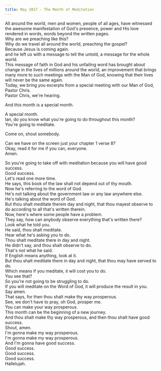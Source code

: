 ```yaml
---
title: May 2017 - The Month of Meditation
---
```

 All around the world, men and women, people of all ages, have witnessed the awesome manifestation of God's presence, power and His love rendered in words, words beyond the written pages.  
Why are we preaching like this?  
Why do we travel all around the world, preaching the gospel?  
Because Jesus is coming again.  
 and he left us with a message to tell the untold, a message for the whole world.  
This message of faith in God and his unfailing word has brought about change in the lives of millions around the world, an improvement that brings many more to such meetings with the Man of God, knowing that their lives will never be the same again.  
Today, we bring you excerpts from a special meeting with our Man of God, Pastor Chris.  
 Pastor Chris, we're hearing.  


  
And this month is a special month.  


  
 A special month.  
Ian, do you know what you're going to do throughout this month?  
You're going to meditate.  


  
Come on, shout somebody.  


  
 Can we have on the screen just your chapter 1 verse 8?  
Okay, read it for me if you can, everyone.  
Amen.  


  
 So you're going to take off with meditation because you will have good success.  
Good success.  
 Let's read one more time.  
He says, this book of the law shall not depend out of thy mouth.  
Now he's referring to the word of God.  
He's not talking about the government law or any law anywhere else.  
He's talking about the word of God.  
But thou shalt meditate therein day and night, that thou mayest observe to do according to all that's written therein.  
Now, here's where some people have a problem.  
They say, how can anybody observe everything that's written there?  
 Look what he told you.  
He said, thou shalt meditate.  
Hear what he's asking you to do.  
Thou shalt meditate there in day and night.  
He didn't say, and thou shalt observe to do.  
That's not what he said.  
If English means anything, look at it.  
 But thou shalt meditate there in day and night, that thou may have served to do.  
Which means if you meditate, it will cost you to do.  
You see that?  
So you're not going to be struggling to do.  
If you will meditate on the Word of God, it will produce the result in you.  
Say amen.  
 That says, for then thou shalt make thy way prosperous.  
See, we don't have to pray, oh God, prosper me.  
You can make your way prosperous.  
This month can be the beginning of a new journey.  
And thou shalt make thy way prosperous, and then thou shalt have good success.  
Shout, amen.  
 I'm gonna make my way prosperous.  
I'm gonna make my way prosperous.  
And I'm gonna have good success.  
Good success.  
Good success.  
Good success.  
Hallelujah.